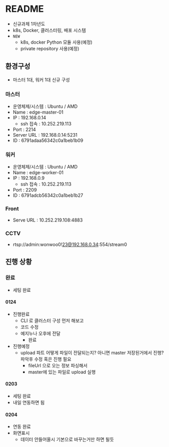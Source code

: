 # README

- 신규과제 1차년도
- k8s, Docker, 클러스터링, 배포 시스템
- `NEW` 
  - k8s, docker Python 모듈 사용(예정)
  - private repository 사용(예정)





## 환경구성

- 마스터 1대, 워커 1대 신규 구성



### 마스터

- 운영체제/시스템 : Ubuntu / AMD
- Name : edge-master-01
- IP : 192.168.0.14 
  - ssh 접속 : 10.252.219.113
- Port : 2214
- Server URL : 192.168.0.14:5231
- ID : 6791adaa56342c0a1beb1b09



### 워커

- 운영체제/시스템 : Ubuntu / AMD
- Name : edge-worker-01
- IP : 192.168.0.9 
  - ssh 접속 : 10.252.219.113
- Port : 2209
- ID : 6791adcb56342c0a1beb1b27



### Front

- Serve URL : 10.252.219.108:4883



### CCTV

- rtsp://admin:wonwoo0!23@192.168.0.34:554/stream0



## 진행 상황



### 완료

- 세팅 완료





#### 0124

- 진행완료
  - CLI 로 클러스터 구성 먼저 해보고 
  - 코드 수정
  - 예지누나 오후에 전달
    - 완료
- 진행예정
  - upload 파트 어떻게 파일이 전달되는지? 아니면 master 저장된거에서 진행? 파악후 수정 혹은 진행 필요
    - fileUrl 으로 오는 정보 파싱해서
    - master에 있는 파일로 upload 실행



#### 0203

- 세팅 완료
- 내일 연동하면 됨



#### 0204

- 연동 완료
- 화면표시
  - 데이터 안들어올시 기본으로 바꾸는거만 하면 될듯

